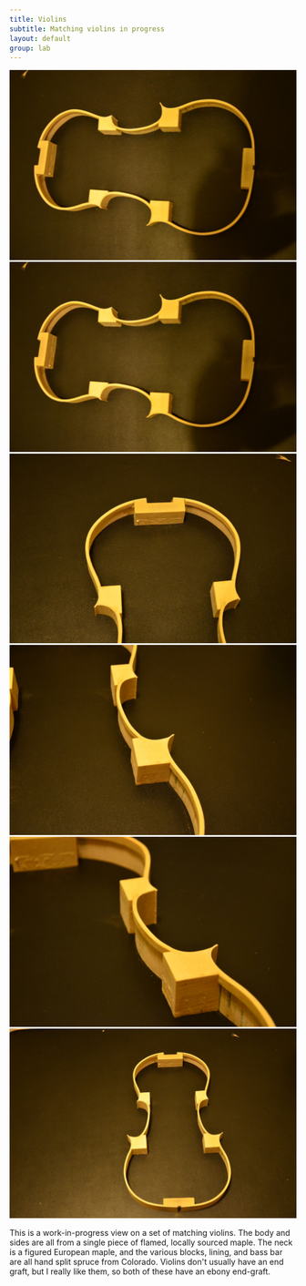 ```yaml
---
title: Violins
subtitle: Matching violins in progress
layout: default
group: lab
---
```


<div class="portfolio-images">
    <div class="portfolio-main">
        <img src="/img/violins/001.jpg">
    </div>
    <div class="portfolio-thumb">
        <img src="/img/violins/001.jpg">
    </div>
    <div class="portfolio-thumb">
        <img src="/img/violins/002.jpg">
    </div>
    <div class="portfolio-thumb">
        <img src="/img/violins/003.jpg">
    </div>
    <div class="portfolio-thumb">
        <img src="/img/violins/004.jpg">
    </div>
    <div class="portfolio-thumb">
        <img src="/img/violins/005.jpg">
    </div>
</div>

This is a work-in-progress view on a set of matching violins. The body and sides are all from a single piece of flamed, locally sourced maple. The neck is a figured European maple, and the various blocks, lining, and bass bar are all hand split spruce from Colorado. Violins don't usually have an end graft, but I really like them, so both of these have an ebony end-graft.
